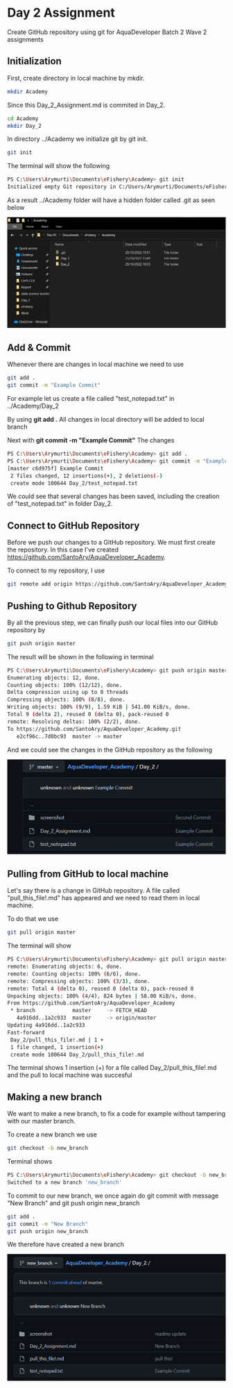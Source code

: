 # Day 2 Assignment
Create GitHub repository using git for AquaDeveloper Batch 2 Wave 2 assignments

## Initialization
First, create directory in local machine by mkdir.

```bash
mkdir Academy
```

Since this Day_2_Assignment.md is commited in Day_2.

```bash
cd Academy
mkdir Day_2
```
In directory ../Academy we initialize git by git init.

```bash
git init
```
The terminal will show the following

```bash
PS C:\Users\Arymurti\Documents\eFishery\Academy> git init
Initialized empty Git repository in C:/Users/Arymurti/Documents/eFishery/Academy/.git/
```

As a result ../Academy folder will have a hidden folder called .git as seen below

![alt text](screenshot/git_init.png "git init succesful")

## Add & Commit
Whenever there are changes in local machine we need to use

```bash
git add .
git commit -m "Example Commit"
```
For example let us create a file called "test_notepad.txt" in ../Academy/Day_2 

By using **git add .** All changes in local directory will be added to local branch 

Next with **git commit -m "Example Commit"** The changes

```bash
PS C:\Users\Arymurti\Documents\eFishery\Academy> git add .
PS C:\Users\Arymurti\Documents\eFishery\Academy> git commit -m "Example Commit"
[master c6d975f] Example Commit
 2 files changed, 12 insertions(+), 2 deletions(-)
 create mode 100644 Day_2/test_notepad.txt   
```
We could see that several changes has been saved, including the creation of "test_notepad.txt" in folder Day_2.

## Connect to GitHub Repository

Before we push our changes to a GitHub repository. We must first create the repository. In this case I've created https://github.com/SantoAry/AquaDeveloper_Academy.

To connect to my repository, I use

```bash
git remote add origin https://github.com/SantoAry/AquaDeveloper_Academy.git  
```

## Pushing to Github Repository

By all the previous step, we can finally push our local files into our GitHub repository by

```bash
git push origin master
```
The result will be shown in the following in terminal

```bash
PS C:\Users\Arymurti\Documents\eFishery\Academy> git push origin master
Enumerating objects: 12, done.
Counting objects: 100% (12/12), done.
Delta compression using up to 8 threads
Compressing objects: 100% (8/8), done.
Writing objects: 100% (9/9), 1.59 KiB | 541.00 KiB/s, done.
Total 9 (delta 2), reused 0 (delta 0), pack-reused 0
remote: Resolving deltas: 100% (2/2), done.
To https://github.com/SantoAry/AquaDeveloper_Academy.git
   e2cf96c..7d0bc93  master -> master
```
And we could see the changes in the GitHub repository as the following

![alt text](screenshot/test_notepad_commit.png "Push to GitHub repository succesful")

## Pulling from GitHub to local machine

Let's say there is a change in GitHub repository. A file called "pull_this_file!.md" has appeared and we need to read them in local machine.

To do that we use

```bash
git pull origin master
```

The terminal will show

```bash
PS C:\Users\Arymurti\Documents\eFishery\Academy> git pull origin master      
remote: Enumerating objects: 6, done.
remote: Counting objects: 100% (6/6), done.
remote: Compressing objects: 100% (3/3), done.
remote: Total 4 (delta 0), reused 0 (delta 0), pack-reused 0
Unpacking objects: 100% (4/4), 824 bytes | 58.00 KiB/s, done.
From https://github.com/SantoAry/AquaDeveloper_Academy
 * branch            master     -> FETCH_HEAD
   4a916dd..1a2c933  master     -> origin/master
Updating 4a916dd..1a2c933
Fast-forward
 Day_2/pull_this_file!.md | 1 +
 1 file changed, 1 insertion(+)
 create mode 100644 Day_2/pull_this_file!.md
 ```
The terminal shows 1 insertion (+) for a file called Day_2/pull_this_file!.md and the pull to local machine was succesful

## Making a new branch

We want to make a new branch, to fix a code for example without tampering with our master branch.

To create a new branch we use

```bash
git checkout -b new_branch
```
Terminal shows

```bash
PS C:\Users\Arymurti\Documents\eFishery\Academy> git checkout -b new_branch  
Switched to a new branch 'new_branch'
```

To commit to our new branch, we once again do git commit with message "New Branch" and git push origin new_branch

```bash
git add .
git commit -m "New Branch"
git push origin new_branch
```
We therefore have created a new branch

![alt text](screenshot/new_branch.png "A New Branch")